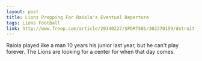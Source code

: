 ```yaml
---
layout: post
title: Lions Prepping For Raiola's Eventual Departure
tags: Lions Football
link: http://www.freep.com/article/20140227/SPORTS01/302270159/detroit-lions-dominic-raiola
---
```


Raiola played like a man 10 years his junior last year, but he can't play forever.  The Lions are looking for a center for when that day comes.
